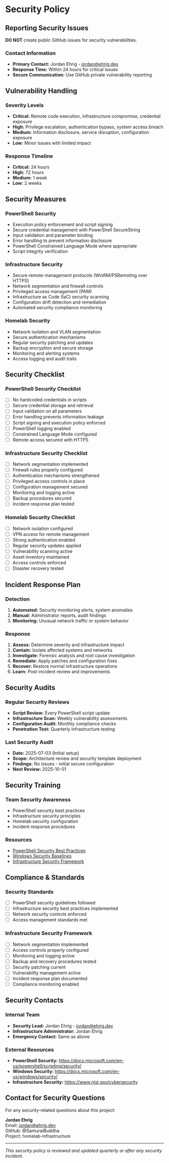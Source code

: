 # Security Policy

## Reporting Security Issues

**DO NOT** create public GitHub issues for security vulnerabilities.

### Contact Information
- **Primary Contact:** Jordan Ehrig - jordan@ehrig.dev
- **Response Time:** Within 24 hours for critical issues
- **Secure Communication:** Use GitHub private vulnerability reporting

## Vulnerability Handling

### Severity Levels
- **Critical:** Remote code execution, infrastructure compromise, credential exposure
- **High:** Privilege escalation, authentication bypass, system access breach
- **Medium:** Information disclosure, service disruption, configuration exposure
- **Low:** Minor issues with limited impact

### Response Timeline
- **Critical:** 24 hours
- **High:** 72 hours  
- **Medium:** 1 week
- **Low:** 2 weeks

## Security Measures

### PowerShell Security
- Execution policy enforcement and script signing
- Secure credential management with PowerShell SecureString
- Input validation and parameter binding
- Error handling to prevent information disclosure
- PowerShell Constrained Language Mode where appropriate
- Script integrity verification

### Infrastructure Security
- Secure remote management protocols (WinRM/PSRemoting over HTTPS)
- Network segmentation and firewall controls
- Privileged access management (PAM)
- Infrastructure as Code (IaC) security scanning
- Configuration drift detection and remediation
- Automated security compliance monitoring

### Homelab Security
- Network isolation and VLAN segmentation
- Secure authentication mechanisms
- Regular security patching and updates
- Backup encryption and secure storage
- Monitoring and alerting systems
- Access logging and audit trails

## Security Checklist

### PowerShell Security Checklist
- [ ] No hardcoded credentials in scripts
- [ ] Secure credential storage and retrieval
- [ ] Input validation on all parameters
- [ ] Error handling prevents information leakage
- [ ] Script signing and execution policy enforced
- [ ] PowerShell logging enabled
- [ ] Constrained Language Mode configured
- [ ] Remote access secured with HTTPS

### Infrastructure Security Checklist
- [ ] Network segmentation implemented
- [ ] Firewall rules properly configured
- [ ] Authentication mechanisms strengthened
- [ ] Privileged access controls in place
- [ ] Configuration management secured
- [ ] Monitoring and logging active
- [ ] Backup procedures secured
- [ ] Incident response plan tested

### Homelab Security Checklist
- [ ] Network isolation configured
- [ ] VPN access for remote management
- [ ] Strong authentication enabled
- [ ] Regular security updates applied
- [ ] Vulnerability scanning active
- [ ] Asset inventory maintained
- [ ] Access controls enforced
- [ ] Disaster recovery tested

## Incident Response Plan

### Detection
1. **Automated:** Security monitoring alerts, system anomalies
2. **Manual:** Administrator reports, audit findings
3. **Monitoring:** Unusual network traffic or system behavior

### Response
1. **Assess:** Determine severity and infrastructure impact
2. **Contain:** Isolate affected systems and networks
3. **Investigate:** Forensic analysis and root cause investigation
4. **Remediate:** Apply patches and configuration fixes
5. **Recover:** Restore normal infrastructure operations
6. **Learn:** Post-incident review and improvements

## Security Audits

### Regular Security Reviews
- **Script Review:** Every PowerShell script update
- **Infrastructure Scan:** Weekly vulnerability assessments
- **Configuration Audit:** Monthly compliance checks
- **Penetration Test:** Quarterly infrastructure testing

### Last Security Audit
- **Date:** 2025-07-03 (Initial setup)
- **Scope:** Architecture review and security template deployment
- **Findings:** No issues - initial secure configuration
- **Next Review:** 2025-10-01

## Security Training

### Team Security Awareness
- PowerShell security best practices
- Infrastructure security principles
- Homelab security configuration
- Incident response procedures

### Resources
- [PowerShell Security Best Practices](https://docs.microsoft.com/en-us/powershell/scripting/security/)
- [Windows Security Baselines](https://docs.microsoft.com/en-us/windows/security/threat-protection/security-baselines)
- [Infrastructure Security Framework](https://www.nist.gov/cybersecurity)

## Compliance & Standards

### Security Standards
- [ ] PowerShell security guidelines followed
- [ ] Infrastructure security best practices implemented
- [ ] Network security controls enforced
- [ ] Access management standards met

### Infrastructure Security Framework
- [ ] Network segmentation implemented
- [ ] Access controls properly configured
- [ ] Monitoring and logging active
- [ ] Backup and recovery procedures tested
- [ ] Security patching current
- [ ] Vulnerability management active
- [ ] Incident response plan documented
- [ ] Compliance monitoring enabled

## Security Contacts

### Internal Team
- **Security Lead:** Jordan Ehrig - jordan@ehrig.dev
- **Infrastructure Administrator:** Jordan Ehrig
- **Emergency Contact:** Same as above

### External Resources
- **PowerShell Security:** https://docs.microsoft.com/en-us/powershell/scripting/security/
- **Windows Security:** https://docs.microsoft.com/en-us/windows/security/
- **Infrastructure Security:** https://www.nist.gov/cybersecurity

## Contact for Security Questions

For any security-related questions about this project:

**Jordan Ehrig**  
Email: jordan@ehrig.dev  
GitHub: @SamuraiBuddha  
Project: homelab-infrastructure  

---

*This security policy is reviewed and updated quarterly or after any security incident.*
